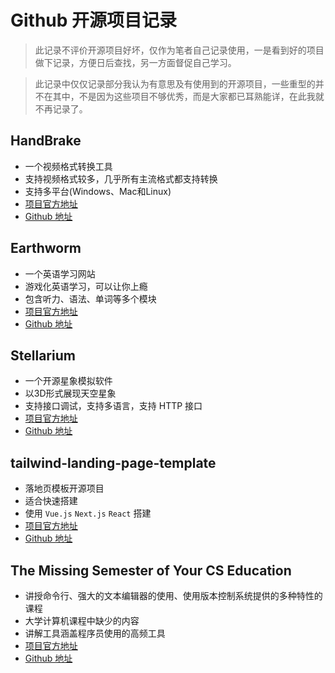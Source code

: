 # Github 开源项目记录

> 此记录不评价开源项目好坏，仅作为笔者自己记录使用，一是看到好的项目做下记录，方便日后查找，另一方面督促自己学习。

> 此记录中仅仅记录部分我认为有意思及有使用到的开源项目，一些重型的并不在其中，不是因为这些项目不够优秀，而是大家都已耳熟能详，在此我就不再记录了。

## HandBrake
* 一个视频格式转换工具
* 支持视频格式较多，几乎所有主流格式都支持转换
* 支持多平台(Windows、Mac和Linux)
* [项目官方地址](https://handbrake.fr)
* [Github 地址](https://github.com/HandBrake/HandBrake)

## Earthworm
* 一个英语学习网站
* 游戏化英语学习，可以让你上瘾
* 包含听力、语法、单词等多个模块
* [项目官方地址](https://earthworm.cuixueshe.com)
* [Github 地址](https://github.com/cuixueshe/earthworm)

## Stellarium
* 一个开源星象模拟软件
* 以3D形式展现天空星象
* 支持接口调试，支持多语言，支持 HTTP 接口
* [项目官方地址](https://stellarium.org/)
* [Github 地址](https://github.com/Stellarium/stellarium)

## tailwind-landing-page-template
* 落地页模板开源项目
* 适合快速搭建
* 使用 `Vue.js` `Next.js` `React` 搭建
* [项目官方地址](https://cruip.com)
* [Github 地址](https://github.com/cruip/tailwind-landing-page-template)

## The Missing Semester of Your CS Education
* 讲授命令行、强大的文本编辑器的使用、使用版本控制系统提供的多种特性的课程
* 大学计算机课程中缺少的内容
* 讲解工具涵盖程序员使用的高频工具
* [项目官方地址](https://missing-semester-cn.github.io/)
* [Github 地址]()